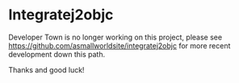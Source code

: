 # Integratej2objc

Developer Town is no longer working on this project, please see https://github.com/asmallworldsite/integratej2objc for more recent development down this path.

Thanks and good luck!
